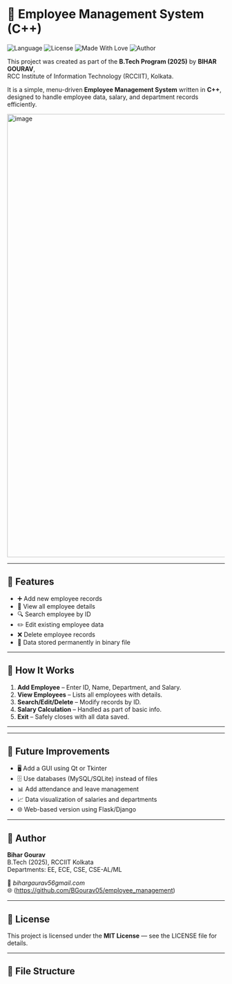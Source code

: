 # 🏢 Employee Management System (C++)

![Language](https://img.shields.io/badge/Language-C++-blue.svg)
![License](https://img.shields.io/badge/License-MIT-green.svg)
![Made With Love](https://img.shields.io/badge/Made%20with-❤️-red.svg)
![Author](https://img.shields.io/badge/Author-Bihar%20Gourav-blueviolet)

This project was created as part of the **B.Tech Program (2025)** by **BIHAR GOURAV**,  
RCC Institute of Information Technology (RCCIIT), Kolkata.  

It is a simple, menu-driven **Employee Management System** written in **C++**,  
designed to handle employee data, salary, and department records efficiently.


<img width="1536" height="1024" alt="image" src="https://github.com/user-attachments/assets/70eb37ca-1b7f-425b-ac79-0a73cf772578" />

---

## 🎯 Features
- ➕ Add new employee records  
- 📄 View all employee details  
- 🔍 Search employee by ID  
- ✏️ Edit existing employee data  
- ❌ Delete employee records  
- 💾 Data stored permanently in binary file  

---

## 🧭 How It Works
1. **Add Employee** – Enter ID, Name, Department, and Salary.  
2. **View Employees** – Lists all employees with details.  
3. **Search/Edit/Delete** – Modify records by ID.  
4. **Salary Calculation** – Handled as part of basic info.  
5. **Exit** – Safely closes with all data saved.

---

---

## 🚀 Future Improvements
- 🖥️ Add a GUI using Qt or Tkinter  
- 🗄️ Use databases (MySQL/SQLite) instead of files  
- 📊 Add attendance and leave management  
- 📈 Data visualization of salaries and departments  
- 🌐 Web-based version using Flask/Django  

---

## 👤 Author
**Bihar Gourav**  
B.Tech (2025), RCCIIT Kolkata  
Departments: EE, ECE, CSE, CSE-AL/ML  

📧 *bihargaurav56gmail.com*  
🌐 (https://github.com/BGourav05/employee_management)

---

## 🪪 License
This project is licensed under the **MIT License** — see the LICENSE file for details.

---


## 📂 File Structure
